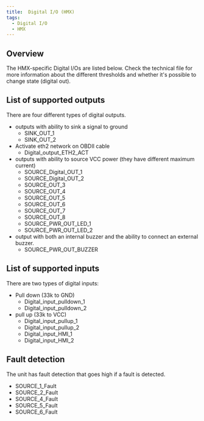 ```yaml
---
title:  Digital I/O (HMX)
tags:
  - Digital I/O
  - HMX
---
```

## Overview
The HMX-specific Digital I/Os are listed below. Check the technical file for more information about the different thresholds and whether it's possible to change state (digital out).

## List of supported outputs

There are four different types of digital outputs.

- outputs with ability to sink a signal to ground
    - SINK_OUT_1
    - SINK_OUT_2
- Activate eth2 network on OBDII cable
    - Digital_output_ETH2_ACT
- outputs with ability to source VCC power (they have different maximum current)
    - SOURCE_Digital_OUT_1
    - SOURCE_Digital_OUT_2
    - SOURCE_OUT_3
    - SOURCE_OUT_4
    - SOURCE_OUT_5
    - SOURCE_OUT_6
    - SOURCE_OUT_7
    - SOURCE_OUT_8
    - SOURCE_PWR_OUT_LED_1
    - SOURCE_PWR_OUT_LED_2
- output with both an internal buzzer and the ability to connect an external buzzer.
    - SOURCE_PWR_OUT_BUZZER

## List of supported inputs

There are two types of digital inputs:

- Pull down (33k to GND)
    - Digital_input_pulldown_1
    - Digital_input_pulldown_2
- pull up (33k to VCC)
    - Digital_input_pullup_1
    - Digital_input_pullup_2
    - Digital_input_HMI_1
    - Digital_input_HMI_2

## Fault detection

The unit has fault detection that goes high if a fault is detected.

- SOURCE_1_Fault
- SOURCE_2_Fault
- SOURCE_4_Fault
- SOURCE_5_Fault
- SOURCE_6_Fault

